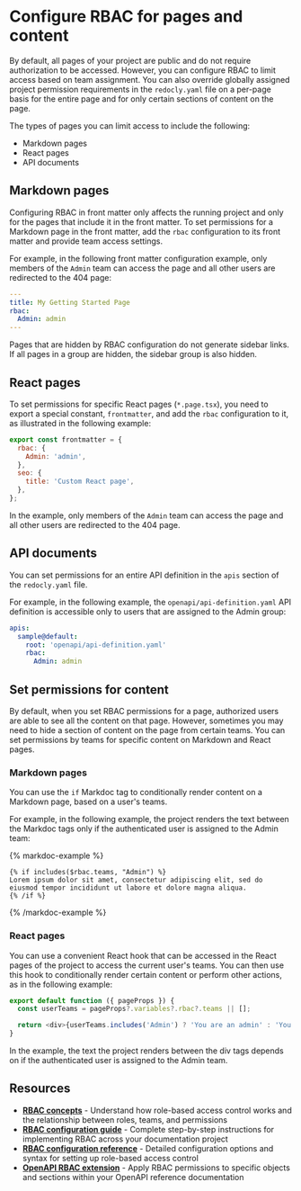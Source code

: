 # Configure RBAC for pages and content

By default, all pages of your project are public and do not require authorization to be accessed.
However, you can configure RBAC to limit access based on team assignment.
You can also override globally assigned project permission requirements in the `redocly.yaml` file on a per-page basis for the entire page and for only certain sections of content on the page.

The types of pages you can limit access to include the following:

- Markdown pages
- React pages
- API documents

## Markdown pages

Configuring RBAC in front matter only affects the running project and only for the pages that include it in the front matter.
To set permissions for a Markdown page in the front matter, add the `rbac` configuration to its front matter and provide team access settings.

For example, in the following front matter configuration example, only members of the `Admin` team can access the page and all other users are redirected to the 404 page:

```yaml
---
title: My Getting Started Page
rbac:
  Admin: admin
---
```

Pages that are hidden by RBAC configuration do not generate sidebar links.
If all pages in a group are hidden, the sidebar group is also hidden.

## React pages

To set permissions for specific React pages (`*.page.tsx`), you need to export a special constant, `frontmatter`, and add the `rbac` configuration to it, as illustrated in the following example:

```javascript
export const frontmatter = {
  rbac: {
    Admin: 'admin',
  },
  seo: {
    title: 'Custom React page',
  },
};
```

In the example, only members of the `Admin` team can access the page and all other users are redirected to the 404 page.

## API documents

You can set permissions for an entire API definition in the `apis` section of the `redocly.yaml` file.

For example, in the following example, the `openapi/api-definition.yaml` API definition is accessible only to users that are assigned to the Admin group:

```yaml
apis:
  sample@default:
    root: 'openapi/api-definition.yaml'
    rbac:
      Admin: admin
```

## Set permissions for content

By default, when you set RBAC permissions for a page, authorized users are able to see all the content on that page.
However, sometimes you may need to hide a section of content on the page from certain teams.
You can set permissions by teams for specific content on Markdown and React pages.

### Markdown pages

You can use the `if` Markdoc tag to conditionally render content on a Markdown page, based on a user's teams.

For example, in the following example, the project renders the text between the Markdoc tags only if the authenticated user is assigned to the Admin team:

{% markdoc-example %}

```markdoc
{% if includes($rbac.teams, "Admin") %}
Lorem ipsum dolor sit amet, consectetur adipiscing elit, sed do eiusmod tempor incididunt ut labore et dolore magna aliqua.
{% /if %}
```

{% /markdoc-example %}

### React pages

You can use a convenient React hook that can be accessed in the React pages of the project to access the current user's teams.
You can then use this hook to conditionally render certain content or perform other actions, as in the following example:

```typescript
export default function ({ pageProps }) {
  const userTeams = pageProps?.variables?.rbac?.teams || [];

  return <div>{userTeams.includes('Admin') ? 'You are an admin' : 'You are not an admin'}</div>;
}
```

In the example, the text the project renders between the div tags depends on if the authenticated user is assigned to the Admin team.

## Resources

- **[RBAC concepts](./rbac.md)** - Understand how role-based access control works and the relationship between roles, teams, and permissions
- **[RBAC configuration guide](./index.md)** - Complete step-by-step instructions for implementing RBAC across your documentation project
- **[RBAC configuration reference](../config/rbac.md)** - Detailed configuration options and syntax for setting up role-based access control
- **[OpenAPI RBAC extension](../content/api-docs/openapi-extensions/x-rbac.md)** - Apply RBAC permissions to specific objects and sections within your OpenAPI reference documentation
